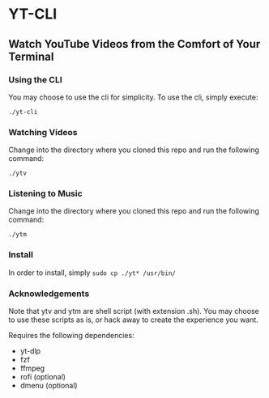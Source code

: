 # YT-CLI
## Watch YouTube Videos from the Comfort of Your Terminal

### Using the CLI

You may choose to use the cli for simplicity. To use the cli, simply execute:

`./yt-cli`

### Watching Videos

Change into the directory where you cloned this repo and run the following command:

`./ytv`

### Listening to Music

Change into the directory where you cloned this repo and run the following command:

`./ytm`

### Install

In order to install, simply `sudo cp ./yt* /usr/bin/`

### Acknowledgements

Note that ytv and ytm are shell script (with extension .sh). You may choose to use these scripts as is, or hack away to create the experience you want.

Requires the following dependencies:
- yt-dlp
- fzf
- ffmpeg
- rofi (optional)
- dmenu (optional)
